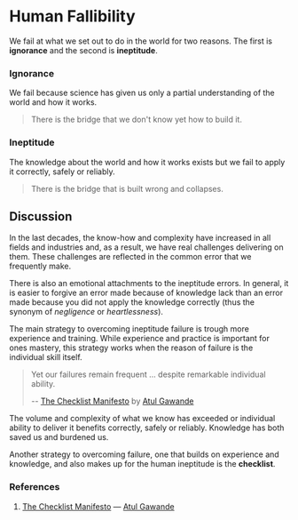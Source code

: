 # Human Fallibility

We fail at what we set out to do in the world for two reasons. The first is **ignorance** and the second is **ineptitude**.

### Ignorance

We fail because science has given us only a partial understanding of the world and how it works.

> There is the bridge that we don't know yet how to build it.

### Ineptitude

The knowledge about the world and how it works exists but we fail to apply it correctly, safely or reliably.

> There is the bridge that is built wrong and collapses.

## Discussion

In the last decades, the know-how and complexity have increased in all fields and industries and, as a result, we have real challenges delivering on them. These challenges are reflected in the common error that we frequently make.

There is also an emotional attachments to the ineptitude errors. In general, it is easier to forgive an error made because of knowledge lack than an error made because you did not apply the knowledge correctly (thus the synonym of *negligence* or *heartlessness*).

The main strategy to overcoming ineptitude failure is trough more experience and training. While experience and practice is important for ones mastery, this strategy works when the reason of failure is the individual skill itself.

> Yet our failures remain frequent ... despite remarkable individual ability.
> 
> -- [The Checklist Manifesto][1] by [Atul Gawande][2]

The volume and complexity of what we know has exceeded or individual ability to deliver it benefits correctly, safely or reliably. Knowledge has both saved us and burdened us.

Another strategy to overcoming failure, one that builds on experience and knowledge, and also makes up for the human ineptitude is the **checklist**.

### References

1. [The Checklist Manifesto][1] — [Atul Gawande][2]

[1]: https://www.goodreads.com/book/show/9182923-the-checklist-manifesto
[2]: https://www.goodreads.com/author/show/3078.Atul_Gawande
